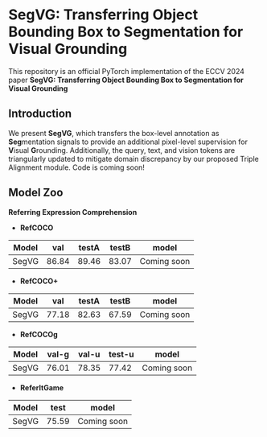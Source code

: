 **SegVG: Transferring Object Bounding Box to Segmentation for Visual Grounding**
========

This repository is an official PyTorch implementation of the ECCV 2024 paper **SegVG: Transferring Object Bounding Box to Segmentation for Visual Grounding**

## **Introduction**
We present **SegVG**, which transfers the box-level annotation as **Seg**mentation signals to provide an additional pixel-level supervision for **V**isual **G**rounding.
Additionally, the query, text, and vision tokens are triangularly updated to mitigate domain discrepancy by our proposed Triple Alignment module.
Code is coming soon!

## **Model Zoo**
**Referring Expression Comprehension**
- **RefCOCO**

| Model             | val     | testA  | testB  | model |
|-------------------|---------|--------|--------|-------|
| SegVG     | 86\.84  | 89\.46 | 83\.07 | Coming soon  |

- **RefCOCO+**

| Model             | val     | testA  | testB  | model |
|-------------------|---------|--------|--------|-------|
| SegVG     | 77\.18  | 82\.63 | 67\.59 | Coming soon  |   

- **RefCOCOg**

| Model             | val-g     | val-u  | test-u  | model |
|-------------------|---------|--------|--------|-------|
| SegVG     | 76\.01  | 78\.35 | 77\.42 | Coming soon  |    

- **ReferItGame**

| Model             | test  | model |
|-------------------|--------|-------|
| SegVG     | 75\.59 | Coming soon  |    
